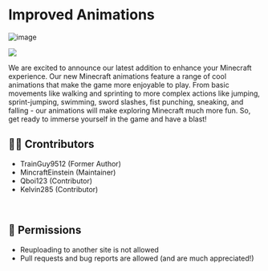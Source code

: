 # Improved Animations

![image](https://github.com/Alpha-thebaby/ImprovedAnimations/assets/115327854/8f5e6c1a-fa6c-4152-a0ce-98d4b266e579)

[![](https://img.shields.io/badge/Curseforge-Download-orange?style=for-the-badge&logo=curseforge)](https://www.curseforge.com/minecraft/mc-mods/improved-animations)

We are excited to announce our latest addition to enhance your Minecraft experience. Our new Minecraft animations feature a range of cool animations that make the game more enjoyable to play. From basic movements like walking and sprinting to more complex actions like jumping, sprint-jumping, swimming, sword slashes, fist punching, sneaking, and falling - our animations will make exploring Minecraft much more fun. So, get ready to immerse yourself in the game and have a blast!

 
 
## 🙎‍♂️ Crontributors
<ul>
<li>TrainGuy9512 (Former Author)</li>
<li>MincraftEinstein (Maintainer)</li>
<li>Qboi123 (Contributor)</li>
<li>Kelvin285 (Contributor)</li>
</ul>
<br>

## 📜 Permissions
<ul>
<li>Reuploading to another site is not allowed</li>
<li>Pull requests and bug reports are allowed (and are much appreciated!)</li>
</ul>
